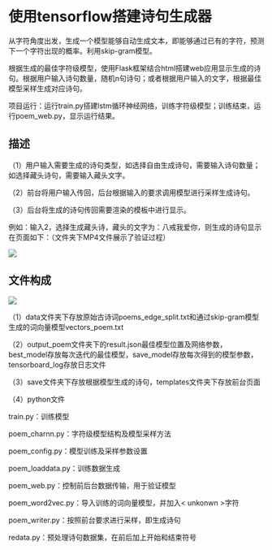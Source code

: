 # 使用tensorflow搭建诗句生成器

从字符角度出发，生成一个模型能够自动生成文本，即能够通过已有的字符，预测下一个字符出现的概率。利用skip-gram模型。

根据生成的最佳字符级模型，使用Flask框架结合html搭建web应用显示生成的诗句。根据用户输入诗句数量，随机n句诗句；或者根据用户输入的文字，根据最佳模型采样生成对应诗句。

项目运行：运行train.py搭建lstm循环神经网络，训练字符级模型；训练结束，运行poem_web.py，显示运行结果。

## 描述

（1）用户输入需要生成的诗句类型，如选择自由生成诗句，需要输入诗句数量；如选择藏头诗句，需要输入藏头文字。

（2）前台将用户输入传回，后台根据输入的要求调用模型进行采样生成诗句。

（3）后台将生成的诗句传回需要渲染的模板中进行显示。

例如：输入2，选择生成藏头诗，藏头的文字为：八戒我爱你，则生成的诗句显示在页面如下：（文件夹下MP4文件展示了验证过程）

![](https://cdn.jsdelivr.net/gh/iamxpf/pageImage/images/20200714201829.png)


## 文件构成

![](https://cdn.jsdelivr.net/gh/iamxpf/pageImage/images/20200721125525.png)

（1）data文件夹下存放原始古诗词poems_edge_split.txt和通过skip-gram模型生成的词向量模型vectors_poem.txt

（2）output_poem文件夹下的result.json最佳模型位置及网络参数，best_model存放每次迭代的最佳模型，save_model存放每次得到的模型参数，tensorboard_log存放日志文件

（3）save文件夹下存放根据模型生成的诗句，templates文件夹下存放前台页面

（4）python文件

train.py：训练模型

poem_charnn.py：字符级模型结构及模型采样方法

poem_config.py：模型训练及采样参数设置

poem_loaddata.py：训练数据生成

poem_web.py：控制前后台数据传输，用于验证模型

poem_word2vec.py：导入训练的词向量模型，并加入< unkonwn >字符

poem_writer.py：按照前台要求进行采样，即生成诗句

redata.py：预处理诗句数据集，在前后加上开始和结束符号

